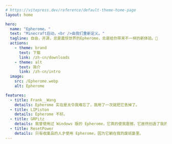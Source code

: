 ```yaml
---
# https://vitepress.dev/reference/default-theme-home-page
layout: home

hero:
  name: "Epherome。"
  text: "Minecraft启动，<br />由我们重新定义。"
  tagline: 自由，开源，总是震惊世界的Epherome，总是给你带来不一样的新体验。🤯
  actions:
    - theme: brand
      text: 下载
      link: /zh-cn/downloads
    - theme: alt
      text: 简介
      link: /zh-cn/intro
  image:
    src: /Epherome.webp
    alt: Epherome

features:
  - title: Frank__Wang
    details: Epherome 实在是太令我难忘了，我用了一次就把它丢掉了。
  - title: LIPiston
    details: Epherome 不好。
  - title: GRPitz
    details: 我曾使用过 Windows 版的 Epherome，它真的使我震撼，它居然创造了我的最快删除记录。
  - title: ResetPower
    details: 只有收废品的人才使用 Epherome，因为它躺在我的废纸篓里。
---
```


<style>
:root {
  --vp-home-hero-name-color: transparent;
  --vp-home-hero-name-background: -webkit-linear-gradient(120deg, #df56fe 30%, #53e2ff);

  --vp-home-hero-image-background-image: linear-gradient(-45deg, #df56fe 50%, #69ecff 50%);
  --vp-home-hero-image-filter: blur(44px);
}

@media (min-width: 640px) {
  :root {
    --vp-home-hero-image-filter: blur(56px);
  }
}

@media (min-width: 960px) {
  :root {
    --vp-home-hero-image-filter: blur(68px);
  }
}
</style>
